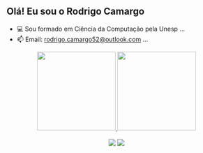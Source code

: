 ## Olá! Eu sou o Rodrigo Camargo


- 💻 Sou formado em Ciência da Computação pela Unesp ...
- 📫 Email: rodrigo.camargo52@outlook.com ...
<div align="center">
  <a href="https://github.com/rodrigo652">
  <img height="180em" src="https://github-readme-stats.vercel.app/api?username=rodrigo652&show_icons=true&theme=dark&include_all_commits=true&count_private=true"/>
  <img height="180em" src="https://github-readme-stats.vercel.app/api/top-langs/?username=rodrigo652&layout=compact&langs_count=7&theme=dark"/>
</div>
  
  <br>
  
<div align="center"> 
  <a href="https://instagram.com/_1rodrigo" target="_blank"><img src="https://img.shields.io/badge/-Instagram-%23E4405F?style=for-the-badge&logo=instagram&logoColor=white" target="_blank"></a>
  <a href="www.linkedin.com/in/rodrigo-camargo-b8ab08207" target="_blank"><img src="https://img.shields.io/badge/-LinkedIn-%230077B5?style=for-the-badge&logo=linkedin&logoColor=white" target="_blank"></a> 
</div>
